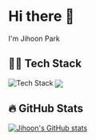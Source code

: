 # Hi there 👋
I'm Jihoon Park

## 🧑‍💻 Tech Stack
<img src="https://skillicons.dev/icons?i=dart,flutter,firebase,figma" alt="Tech Stack" />

<img align="center" src="https://github-readme-stats.vercel.app/api/top-langs/?username=wlgnsdl815&layout=compact&theme=tokyonight&langs_count=6" /> 

## 🔥 GitHub Stats
[![Jihoon's GitHub stats](https://github-readme-stats.vercel.app/api?username=wlgnsdl815)](https://github.com/wlgnsdl815/github-readme-stats)


<!--
**wlgnsdl815/wlgnsdl815** is a ✨ _special_ ✨ repository because its `README.md` (this file) appears on your GitHub profile.

Here are some ideas to get you started:

- 🔭 I’m currently working on ...
- 🌱 I’m currently learning ...
- 👯 I’m looking to collaborate on ...
- 🤔 I’m looking for help with ...
- 💬 Ask me about ...
- 📫 How to reach me: ...
- 😄 Pronouns: ...
- ⚡ Fun fact: ...
-->
